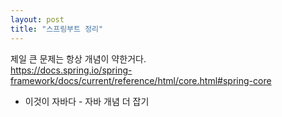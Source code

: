 ```yaml
---
layout: post
title: "스프링부트 정리"
---
```


제일 큰 문제는 항상 개념이 약한거다.  
https://docs.spring.io/spring-framework/docs/current/reference/html/core.html#spring-core
+ 이것이 자바다 - 자바 개념 더 잡기
